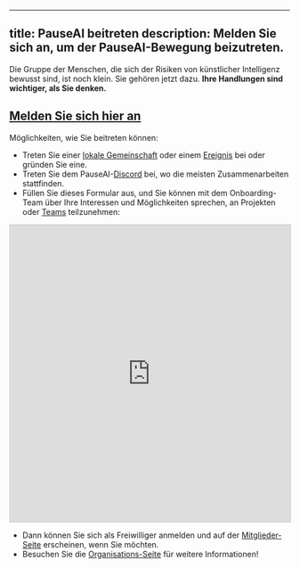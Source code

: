 

---
title: PauseAI beitreten
description: Melden Sie sich an, um der PauseAI-Bewegung beizutreten.
---

Die Gruppe der Menschen, die sich der Risiken von künstlicher Intelligenz bewusst sind, ist noch klein.
Sie gehören jetzt dazu.
**Ihre Handlungen sind wichtiger, als Sie denken.**

## [Melden Sie sich hier an](https://airtable.com/appWPTGqZmUcs3NWu/pagoxRuCai4OYJEHt/form)

Möglichkeiten, wie Sie beitreten können:

- Treten Sie einer [lokale Gemeinschaft](/communities) oder einem [Ereignis](/events) bei oder gründen Sie eine.
- Treten Sie dem PauseAI-[Discord](https://discord.gg/2XXWXvErfA) bei, wo die meisten Zusammenarbeiten stattfinden.
- Füllen Sie dieses Formular aus, und Sie können mit dem Onboarding-Team über Ihre Interessen und Möglichkeiten sprechen, an Projekten oder [Teams](/teams) teilzunehmen:

<iframe class="airtable-embed" src="https://airtable.com/embed/appWPTGqZmUcs3NWu/pagoxRuCai4OYJEHt/form" frameborder="0" onmousewheel="" width="100%" height="533" style="background: transparent; border: 1px solid #ccc;"></iframe>

- Dann können Sie sich als Freiwilliger anmelden und auf der [Mitglieder-Seite](/people) erscheinen, wenn Sie möchten.
- Besuchen Sie die [Organisations-Seite](/organization) für weitere Informationen!